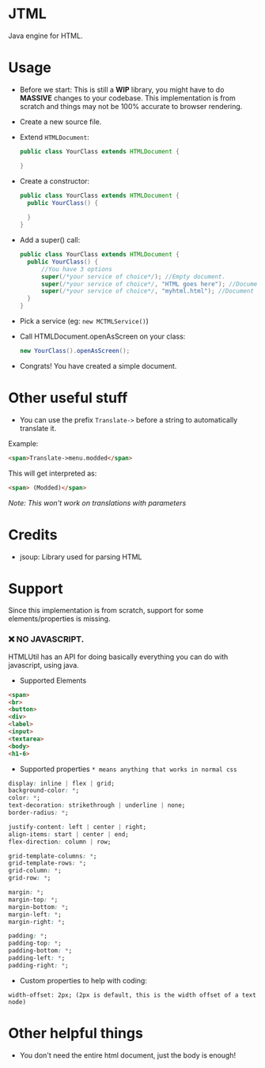 # JTML

Java engine for HTML.

# Usage

- Before we start: This is still a **WIP** library, you might have to do **MASSIVE** changes to your codebase. This implementation is from scratch and things may not be 100% accurate to browser rendering.
 
- Create a new source file.
- Extend `HTMLDocument`:
  ```java
  public class YourClass extends HTMLDocument {
  
  }
  ```
- Create a constructor: 
  ```java
  public class YourClass extends HTMLDocument {
    public YourClass() {
        
    }
  }
  ```
- Add a super() call:
  ```java
  public class YourClass extends HTMLDocument {
    public YourClass() {
        //You have 3 options
        super(/*your service of choice*/); //Empty document.
        super(/*your service of choice*/, "HTML goes here"); //Document with text as source.
        super(/*your service of choice*/, "myhtml.html"); //Document with asset as source.
    }
  }
  ```
- Pick a service (eg: `new MCTMLService()`)
- Call HTMLDocument.openAsScreen on your class:
  ```java
  new YourClass().openAsScreen();
  ```
- Congrats! You have created a simple document.

# Other useful stuff

- You can use the prefix `Translate->` before a string to automatically translate it.

Example:
```html
<span>Translate->menu.modded</span>
```
This will get interpreted as:
```html
<span> (Modded)</span>
```
*Note: This won't work on translations with parameters*

# Credits

- jsoup: Library used for parsing HTML

# Support

Since this implementation is from scratch, support for some elements/properties is missing.

### ❌ NO JAVASCRIPT. 
HTMLUtil has an API for doing basically everything you can do with javascript, using java.

- Supported Elements
```html
<span>
<br>
<button>
<div>
<label>
<input>
<textarea>
<body>
<h1-6>
```
- Supported properties `* means anything that works in normal css`
```css
display: inline | flex | grid;
background-color: *;
color: *;
text-decoration: strikethrough | underline | none;
border-radius: *;

justify-content: left | center | right;
align-items: start | center | end;
flex-direction: column | row;

grid-template-columns: *;
grid-template-rows: *;
grid-column: *;
grid-row: *;

margin: *;
margin-top: *;
margin-bottom: *;
margin-left: *;
margin-right: *;

padding: *;
padding-top: *;
padding-bottom: *;
padding-left: *;
padding-right: *;
```
- Custom properties to help with coding:
```
width-offset: 2px; (2px is default, this is the width offset of a text node)
```

# Other helpful things
- You don't need the entire html document, just the body is enough!